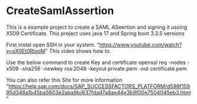 # CreateSamlAssertion

This is a example project to create a SAML ASeertion and signing it ussing X509 Certificate.
This project uses java 17 and Spring boot 3.3.5 versions

First instal open SSH in your system.
"https://www.youtube.com/watch?v=oX0Et0RtxoM" This video shows how to. 

Use the below command to create Key and certificate
openssl req -nodes -x509 -sha256 -newkey rsa:2048 -keyout private.pem -out certificate.pem 

You can also refer this Site for more information 
"https://help.sap.com/docs/SAP_SUCCESSFACTORS_PLATFORM/d599f15995d348a1b45ba5603e2aba9b/637fdad7a8ae44e3b9f00e7504045eb3.html"
